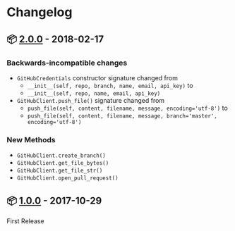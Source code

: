 # Changelog

## :package: [2.0.0](https://pypi.org/project/commitment/2.0.0/) - 2018-02-17

### Backwards-incompatible changes
* `GitHubCredentials` constructor signature changed from
  * `__init__(self, repo, branch, name, email, api_key)` to
  * `__init__(self, repo, name, email, api_key)`
* `GitHubClient.push_file()` signature changed from
  * `push_file(self, content, filename, message, encoding='utf-8')` to
  * `push_file(self, content, filename, message, branch='master', encoding='utf-8')`

### New Methods
* `GitHubClient.create_branch()`
* `GitHubClient.get_file_bytes()`
* `GitHubClient.get_file_str()`
* `GitHubClient.open_pull_request()`

## :package: [1.0.0](https://pypi.org/project/commitment/1.0.0/) - 2017-10-29

First Release
